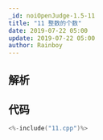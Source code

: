 ```yaml
---
_id: noiOpenJudge-1.5-11
title: "11 整数的个数"
date: 2019-07-22 05:00
update: 2019-07-22 05:00
author: Rainboy
---
```


## 解析

## 代码

```c
<%-include("11.cpp")%>
```


